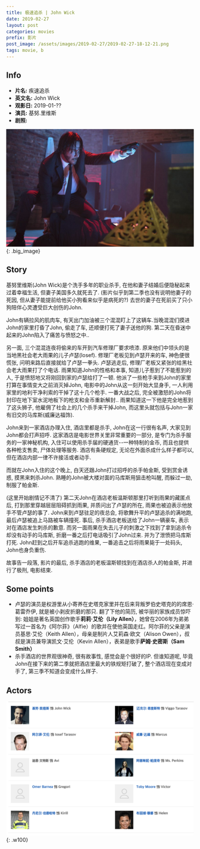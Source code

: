 ```yaml
---
title: 极速追杀 | John Wick
date: 2019-02-27
layout: post
categories: movies
prefix: 影片
post_image: /assets/images/2019-02-27/2019-02-27-18-12-21.png
tags: movie, b
---
```


## Info

- **片名:** 疾速追杀
- **英文名:** John Wick
- **观影日:** 2019-01-??
- **演员:** 基努.里维斯 
- **剧照:**

![image](/assets/images/2019-02-27/2019-02-27-18-12-21.png){: .big_image}

## Story

基努里维斯(John Wick)是个洗手多年的职业杀手, 在他和妻子结婚后便隐秘起来过着幸福生活, 但妻子美国多久就死去了. (影片似乎到第二季也没有说明他妻子的死因, 但从妻子能提前给他买小狗看来似乎是病死的?) 去世的妻子在死前买了只小狗陪伴心灵遭受巨大创伤的John.

John有辆拉风的肌肉车, 有天出门加油被三个混混盯上了这辆车.当晚混混们摸进John的家里打昏了John, 偷走了车, 还顺便打死了妻子送他的狗.
第二天在昏迷中起来的John陷入了痛苦与愤怒之中..

另一面, 三个混混连夜将偷来的车开到汽车修理厂要求喷漆. 原来他们中领头的是当地黑社会老大雨果的儿子卢瑟(losef). 修理厂老板见到卢瑟开来的车, 神色便很慌张, 问明来路后直接就给了卢瑟一拳头. 卢瑟逃走后, 修理厂老板又紧张的给黑社会老大雨果打了个电话. 雨果知道John的性格和本事, 知道儿子惹到了不能惹到的人, 于是愤怒地又将刚回到家的卢瑟给打了一顿. 他派了一些枪手来到John的家里打算在事情变大之前消灭掉John, 电影中的John从这一刻开始大显身手, 一人利用家里的地利干净利索的干掉了这十几个枪手. 一番大战之后, 完全被激怒的John将封印在地下室水泥地板下的枪支和金币重新解封..
雨果知道这一下他是完全地惹到了这头狮子, 他雇佣了社会上的几个杀手来干掉John, 而这里头就包括与John一家有旧交的马库斯(威廉达福饰). 

John来到一家酒店办理入住, 酒店里都是杀手, John在这一行很有名声, 大家见到John都会打声招呼. 这家酒店是电影世界关里非常重要的一部分, 是专门为杀手服务的一家神秘机构, 入住可以使用杀手届的硬通货--一种特制的金币, 而且也提供各种枪支售卖, 尸体处理等服务. 酒店有条硬规定, 无论在外面杀成什么样子都可以, 但在酒店内部一律不许接活或者动手.

而就在John入住的这个晚上, 白天还跟John打过招呼的杀手帕金斯, 受到赏金诱惑, 摸黑来刺杀John. 熟睡的John被大楼对面的马库斯用狙击枪叫醒, 而躲过一劫, 制服了帕金斯.

(这里开始剧情记不清了)
第二天John在酒店老板温斯顿那里打听到雨果的藏匿点后, 打到那里穿越层层阻碍抓到雨果, 并质问出了卢瑟的所在, 雨果也被迫表示他放手不管卢瑟的事了. John来到卢瑟驻足的夜总会, 将歌舞升平的卢瑟追杀的满地跑, 最后卢瑟被追上马路被车辆撞死. 
事后, 杀手酒店老板送给了John一辆豪车, 表示对在酒店发生刺杀的歉意. 而另一面雨果在失去儿子的刺激之下找到了拿到追杀令却没有动手的马库斯, 折磨一番之后打电话吸引了John过来. 并为了泄愤把马库斯打死.  John赶到之后开车追杀逃跑的维果, 一番追击之后将雨果毙于一处码头, John也身负重伤.

故事告一段落, 影片的最后, 杀手酒店的老板温斯顿找到在酒店杀人的帕金斯, 并进行了极刑, 电影结束.

## Some points

- 卢瑟的演员是权游里从小寄养在史塔克家里并在后来背叛罗伯史塔克的的席恩·葛雷乔伊, 就是被小剥皮折磨的那只. 翻了下他的简历, 被华丽的家族成员惊吓到: 姐姐是著名英国创作歌手**莉莉·艾伦（Lily Allen）**，她曾在2006年为弟弟写过一首名为《阿尔菲》（Alfie）的歌并在使他英国走红。阿尔菲的父亲是演员基思·艾伦（Keith Allen），母亲是制片人艾莉森·欧文（Alison Owen），叔叔是演员兼导演凯文·艾伦（Kevin Allen），表弟是歌手**萨姆·史密斯（Sam Smith）**
- 杀手酒店的世界观很神奇, 很有故事性, 感觉会是个很好的IP. 但谁知道呢, 毕竟John在接下来的第二季就把酒店里最大的铁规矩打破了, 整个酒店现在变成对手了, 第三季不知道会变成什么样子.

## Actors

![image](/assets/images/2019-02-27/2019-02-27-19-00-19.png){: .w100}
